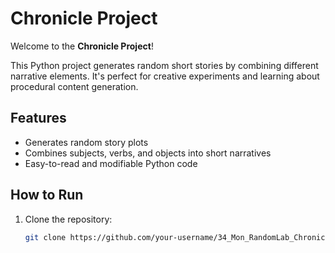 # Chronicle Project

Welcome to the **Chronicle Project**!

This Python project generates random short stories by combining different narrative elements. It's perfect for creative experiments and learning about procedural content generation.

## Features
- Generates random story plots
- Combines subjects, verbs, and objects into short narratives
- Easy-to-read and modifiable Python code

## How to Run

1. Clone the repository:
   ```bash
   git clone https://github.com/your-username/34_Mon_RandomLab_Chronicle.git
